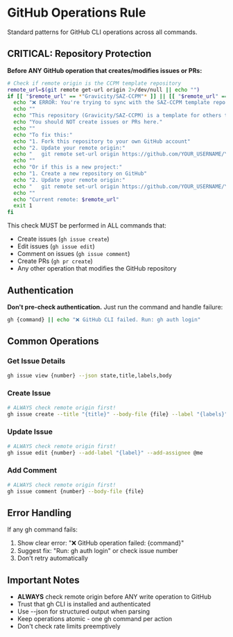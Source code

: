 # GitHub Operations Rule

Standard patterns for GitHub CLI operations across all commands.

## CRITICAL: Repository Protection

**Before ANY GitHub operation that creates/modifies issues or PRs:**

```bash
# Check if remote origin is the CCPM template repository
remote_url=$(git remote get-url origin 2>/dev/null || echo "")
if [[ "$remote_url" == *"Gravicity/SAZ-CCPM"* ]] || [[ "$remote_url" == *"Gravicity/SAZ-CCPM.git"* ]]; then
  echo "❌ ERROR: You're trying to sync with the SAZ-CCPM template repository!"
  echo ""
  echo "This repository (Gravicity/SAZ-CCPM) is a template for others to use."
  echo "You should NOT create issues or PRs here."
  echo ""
  echo "To fix this:"
  echo "1. Fork this repository to your own GitHub account"
  echo "2. Update your remote origin:"
  echo "   git remote set-url origin https://github.com/YOUR_USERNAME/YOUR_REPO.git"
  echo ""
  echo "Or if this is a new project:"
  echo "1. Create a new repository on GitHub"
  echo "2. Update your remote origin:"
  echo "   git remote set-url origin https://github.com/YOUR_USERNAME/YOUR_REPO.git"
  echo ""
  echo "Current remote: $remote_url"
  exit 1
fi
```

This check MUST be performed in ALL commands that:
- Create issues (`gh issue create`)
- Edit issues (`gh issue edit`)
- Comment on issues (`gh issue comment`)
- Create PRs (`gh pr create`)
- Any other operation that modifies the GitHub repository

## Authentication

**Don't pre-check authentication.** Just run the command and handle failure:

```bash
gh {command} || echo "❌ GitHub CLI failed. Run: gh auth login"
```

## Common Operations

### Get Issue Details
```bash
gh issue view {number} --json state,title,labels,body
```

### Create Issue
```bash
# ALWAYS check remote origin first!
gh issue create --title "{title}" --body-file {file} --label "{labels}"
```

### Update Issue
```bash
# ALWAYS check remote origin first!
gh issue edit {number} --add-label "{label}" --add-assignee @me
```

### Add Comment
```bash
# ALWAYS check remote origin first!
gh issue comment {number} --body-file {file}
```

## Error Handling

If any gh command fails:
1. Show clear error: "❌ GitHub operation failed: {command}"
2. Suggest fix: "Run: gh auth login" or check issue number
3. Don't retry automatically

## Important Notes

- **ALWAYS** check remote origin before ANY write operation to GitHub
- Trust that gh CLI is installed and authenticated
- Use --json for structured output when parsing
- Keep operations atomic - one gh command per action
- Don't check rate limits preemptively
